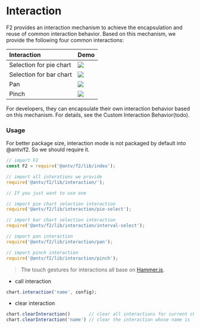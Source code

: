 # Interaction

F2 provides an interaction mechanism to achieve the encapsulation and reuse of common interaction behavior. Based on this mechanism, we provide the following four common interactions:

| Interaction | **Demo** |
| :--- | :--- |
| Selection for pie chart | ![](https://cdn-pri.nlark.com/yuque/0/2018/gif/98090/1534071471935-fb8f4e2f-64f6-4c37-ad2c-7d92866248c3.gif) |
| Selection for bar chart | ![](../../../.gitbook/assets/ezgif.com-video-to-gif-5.gif) |
| Pan | ![](../../../.gitbook/assets/ezgif.com-video-to-gif.gif) |
| Pinch | ![](https://cdn-pri.nlark.com/yuque/0/2018/gif/98090/1534071488312-ee45dbcb-13b2-43c8-955f-153ea232b1eb.gif) |

For developers, they can encapsulate their own interaction behavior based on this mechanism. For details, see the Custom Interaction Behavior\(todo\).

### Usage

For better package size, interaction mode is not packaged by default into @antv/f2. So we should require it.

```javascript
// import F2
const F2 = require('@antv/f2/lib/index');

// import all interations we provide
require('@antv/f2/lib/interaction/');

// If you just want to use one

// import pie chart selection interaction
require('@antv/f2/lib/interaction/pie-select');

// import bar chart selection interaction
require('@antv/f2/lib/interaction/interval-select');

// import pan interaction
require('@antv/f2/lib/interaction/pan');

// import pinch interaction
require('@antv/f2/lib/interaction/pinch');
```

> The touch gestures for interactions all base on [Hammer.js](http://hammerjs.github.io/).

* call interaction

```javascript
chart.interaction('name', config);
```

* clear interaction

```javascript
chart.clearInteraction()       // clear all interactions for current chart instance
chart.clearInteraction('name') // clear the interaction whose name is 'name'
```

